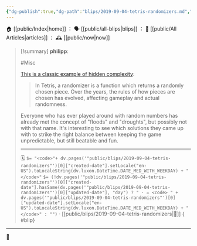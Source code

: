 ```yaml
---
{"dg-publish":true,"dg-path":"blips/2019-09-04-tetris-randomizers.md","dg-permalink":"2019/09/04/tetris-randomizers/","permalink":"/2019/09/04/tetris-randomizers/","title":"philipp @ 2019-09-04"}
---
```



<div class="transclusion internal-embed is-loaded"><div class="markdown-embed">




🏠 [[public/Index\|home]]  ⋮ 🗣️ [[public/all-blips\|blips]] ⋮  📝 [[public/All Articles\|articles]]  ⋮ 🕰️ [[public/now\|now]]


</div></div>


> [!summary] **philipp**:
>
> #Misc
>
> [This is a classic example of hidden complexity](https://simon.lc/the-history-of-tetris-randomizers):
>
> > In Tetris, a randomizer is a function which returns a randomly chosen piece. Over the years, the rules of how pieces are chosen has evolved, affecting gameplay and actual randomness.
>
> Everyone who has ever played around with random numbers has already met the concept of "floods" and "droughts", but possibly not with that name. It's interesting to see which solutions they came up with to strike the right balance between keeping the game unpredictable, but still beatable and fun.
> - - -
>
> 🗓️ `$= "<code>"+ dv.pages('"public/blips/2019-09-04-tetris-randomizers"')[0]["created-date"].setLocale("en-US").toLocaleString(dv.luxon.DateTime.DATE_MED_WITH_WEEKDAY) + "</code>"` `$= (!dv.pages('"public/blips/2019-09-04-tetris-randomizers"')[0]["created-date"].hasSame(dv.pages('"public/blips/2019-09-04-tetris-randomizers"')[0]["updated-date"], "day") ? " · ✏️ <code> " + dv.pages('"public/blips/2019-09-04-tetris-randomizers"')[0]["updated-date"].setLocale("en-US").toLocaleString(dv.luxon.DateTime.DATE_MED_WITH_WEEKDAY) + "</code>" : "")`  · [[public/blips/2019-09-04-tetris-randomizers\|🔗]]
{ #blip}


- - -

 👾
